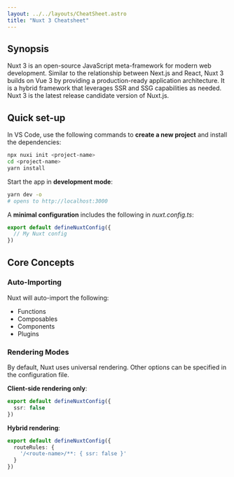 ```yaml
---
layout: ../../layouts/CheatSheet.astro
title: "Nuxt 3 Cheatsheet"
---
```


## Synopsis
Nuxt 3 is an open-source JavaScript meta-framework for modern web development. Similar to the relationship between Next.js and React, Nuxt 3 builds on Vue 3 by providing a production-ready application architecture. It is a hybrid framework that leverages SSR and SSG capabilities as needed. Nuxt 3 is the latest release candidate version of Nuxt.js.

## Quick set-up
In VS Code, use the following commands to **create a new project** and install the dependencies:
```bash
npx nuxi init <project-name>
cd <project-name>
yarn install
```
Start the app in **development mode**:
```bash
yarn dev -o
# opens to http://localhost:3000
```
A **minimal configuration** includes the following in *nuxt.config.ts*:
```ts
export default defineNuxtConfig({
  // My Nuxt config
})
```

## Core Concepts

### Auto-Importing
Nuxt will auto-import the following:
- Functions
- Composables
- Components
- Plugins

### Rendering Modes
By default, Nuxt uses universal rendering. Other options can be specified in the configuration file.

**Client-side rendering only**:
```ts
export default defineNuxtConfig({
  ssr: false
})
```
**Hybrid rendering**: 
```ts
export default defineNuxtConfig({
  routeRules: {
    '/<route-name>/**: { ssr: false }'
  }
})
```
